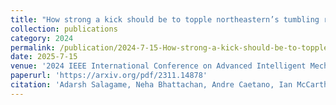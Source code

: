 ```yaml
---
title: "How strong a kick should be to topple northeastern’s tumbling robot"
collection: publications
category: 2024
permalink: /publication/2024-7-15-How-strong-a-kick-should-be-to-topple-northeastern’s-tumbling-robot
date: 2025-7-15
venue: '2024 IEEE International Conference on Advanced Intelligent Mechatronics (AIM)'
paperurl: 'https://arxiv.org/pdf/2311.14878'
citation: 'Adarsh Salagame, Neha Bhattachan, Andre Caetano, Ian McCarthy, Henry Noyes, Brandon Petersen, Alexander Qiu, Matthew Schroeter, Nolan Smithwick, Konrad Sroka, Jason Widjaja, Yash Bohra, Kaushik Venkatesh, Kruthika Gangaraju, Paul Ghanem, Ioannis Mandralis, Eric Sihite, Arash Kalantari, Alireza Ramezani'
---
```


